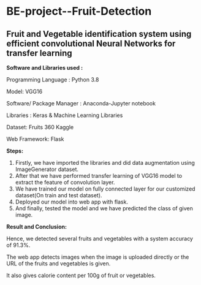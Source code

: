 # BE-project--Fruit-Detection
## Fruit and Vegetable identification system using efficient convolutional Neural Networks for transfer learning


**Software and Libraries used :**

Programming Language : Python 3.8

Model: VGG16

Software/ Package Manager : Anaconda-Jupyter notebook

Libraries : Keras & Machine Learning Libraries

Dataset: Fruits 360 Kaggle

Web Framework: Flask


**Steps:**

1. Firstly, we have imported the libraries and did data augmentation using ImageGenerator dataset.
2. After that we have performed transfer learning of VGG16 model to extract the feature of convolution layer.
3. We have trained our model on fully connected layer for our customized dataset(On train and test dataset).
4. Deployed our model into web app with flask.
5. And finally, tested the model and we have predicted the class of given image.


**Result and Conclusion:**

Hence, we detected several fruits and vegetables with a system accuracy of 91.3%.

The web app detects images when the image is uploaded directly or the URL of the fruits and vegetables is given.

It also gives calorie content per 100g of fruit or vegetables.
